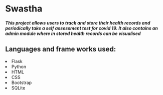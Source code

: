 <h1>Swastha</h1>
<h5>This project allows users to track and store their health records and periodically take a self assessment test for covid 19.
It also contains an admin module where in stored health records can be visualised<?h4>
<h2>Languages and frame works used:</h5>
<li>Flask</li>
<li>Python</li>
<li>HTML</li>
<li>CSS</li>
<li>Bootstrap</li>
<li>SQLite</li>
